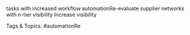 tasks with increased 
workflow automationRe-evaluate supplier 
networks with n-tier 
visibility
Increase visibility  

   Tags & Topics:
   #automationRe
